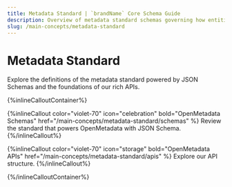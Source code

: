 ```yaml
---
title: Metadata Standard | `brandName` Core Schema Guide
description: Overview of metadata standard schemas governing how entities, types, analytics, and governance structures are defined.
slug: /main-concepts/metadata-standard
---
```


# Metadata Standard

Explore the definitions of the metadata standard powered by JSON Schemas and the foundations of our rich APIs.

{%inlineCalloutContainer%}

{%inlineCallout
    color="violet-70"
    icon="celebration"
    bold="OpenMetadata Schemas"
    href="/main-concepts/metadata-standard/schemas"  %}
Review the standard that powers OpenMetadata with JSON Schema.
{%/inlineCallout%}

{%inlineCallout
    color="violet-70"
    icon="storage"
    bold="OpenMetadata APIs"
    href="/main-concepts/metadata-standard/apis" %}
Explore our API structure.
{%/inlineCallout%}

{%/inlineCalloutContainer%}
